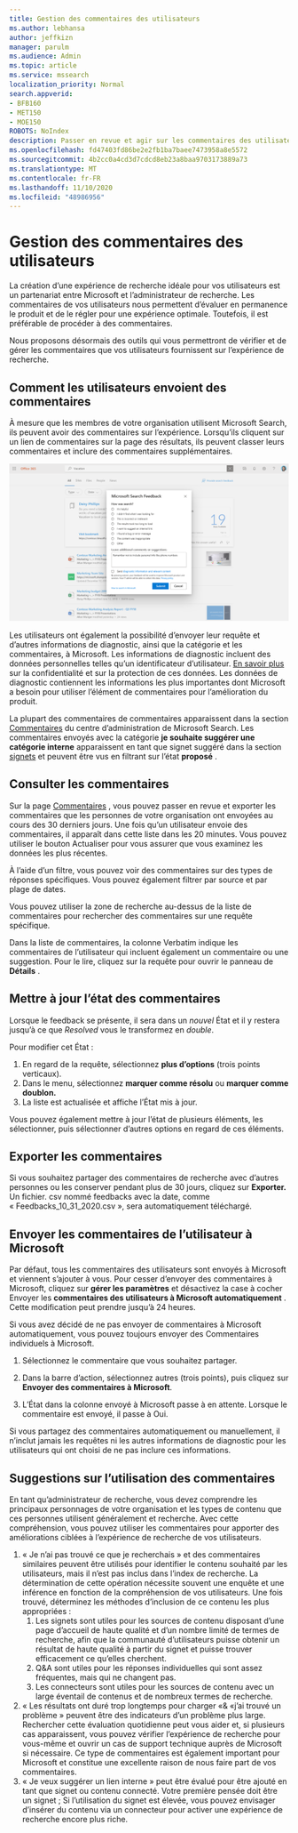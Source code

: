 ```yaml
---
title: Gestion des commentaires des utilisateurs
ms.author: lebhansa
author: jeffkizn
manager: parulm
ms.audience: Admin
ms.topic: article
ms.service: mssearch
localization_priority: Normal
search.appverid:
- BFB160
- MET150
- MOE150
ROBOTS: NoIndex
description: Passer en revue et agir sur les commentaires des utilisateurs dans Microsoft Search
ms.openlocfilehash: fd47403fd86be2e2fb1ba7baee7473958a8e5572
ms.sourcegitcommit: 4b2cc0a4cd3d7cdcd8eb23a8baa9703173889a73
ms.translationtype: MT
ms.contentlocale: fr-FR
ms.lasthandoff: 11/10/2020
ms.locfileid: "48986956"
---
```

# <a name="managing-user-feedback"></a>Gestion des commentaires des utilisateurs

La création d’une expérience de recherche idéale pour vos utilisateurs est un partenariat entre Microsoft et l’administrateur de recherche. Les commentaires de vos utilisateurs nous permettent d’évaluer en permanence le produit et de le régler pour une expérience optimale. Toutefois, il est préférable de procéder à des commentaires.

Nous proposons désormais des outils qui vous permettront de vérifier et de gérer les commentaires que vos utilisateurs fournissent sur l’expérience de recherche.

## <a name="how-users-submit-feedback"></a>Comment les utilisateurs envoient des commentaires

À mesure que les membres de votre organisation utilisent Microsoft Search, ils peuvent avoir des commentaires sur l’expérience. Lorsqu’ils cliquent sur un lien de commentaires sur la page des résultats, ils peuvent classer leurs commentaires et inclure des commentaires supplémentaires.

![Formulaire de commentaires global](media/feedback/feedback-global-dialog.png)

Les utilisateurs ont également la possibilité d’envoyer leur requête et d’autres informations de diagnostic, ainsi que la catégorie et les commentaires, à Microsoft. Les informations de diagnostic incluent des données personnelles telles qu’un identificateur d’utilisateur. [En savoir plus](https://privacy.microsoft.com/en-US/privacystatement) sur la confidentialité et sur la protection de ces données. Les données de diagnostic contiennent les informations les plus importantes dont Microsoft a besoin pour utiliser l’élément de commentaires pour l’amélioration du produit.

La plupart des commentaires de commentaires apparaissent dans la section [Commentaires](https://admin.microsoft.com/Adminportal/Home#/MicrosoftSearch/feedback) du centre d’administration de Microsoft Search. Les commentaires envoyés avec la catégorie **je souhaite suggérer une catégorie interne** apparaissent en tant que signet suggéré dans la section [signets](https://admin-ignite.microsoft.com/Adminportal/Home#/MicrosoftSearch/bookmarks) et peuvent être vus en filtrant sur l’état **proposé** .

## <a name="review-feedback"></a>Consulter les commentaires

Sur la page [Commentaires](https://admin.microsoft.com/Adminportal/Home#/MicrosoftSearch/feedback) , vous pouvez passer en revue et exporter les commentaires que les personnes de votre organisation ont envoyées au cours des 30 derniers jours. Une fois qu’un utilisateur envoie des commentaires, il apparaît dans cette liste dans les 20 minutes. Vous pouvez utiliser le bouton Actualiser pour vous assurer que vous examinez les données les plus récentes.

À l’aide d’un filtre, vous pouvez voir des commentaires sur des types de réponses spécifiques. Vous pouvez également filtrer par source et par plage de dates.

Vous pouvez utiliser la zone de recherche au-dessus de la liste de commentaires pour rechercher des commentaires sur une requête spécifique.

Dans la liste de commentaires, la colonne Verbatim indique les commentaires de l’utilisateur qui incluent également un commentaire ou une suggestion. Pour le lire, cliquez sur la requête pour ouvrir le panneau de **Détails** .

## <a name="update-feedback-state"></a>Mettre à jour l’état des commentaires

Lorsque le feedback se présente, il sera dans un *nouvel* État et il y restera jusqu’à ce que *Resolved* vous le transformez en *double*.

Pour modifier cet État :

1. En regard de la requête, sélectionnez **plus d’options** (trois points verticaux).
1. Dans le menu, sélectionnez **marquer comme résolu** ou **marquer comme doublon.**
1. La liste est actualisée et affiche l’État mis à jour.

Vous pouvez également mettre à jour l’état de plusieurs éléments, les sélectionner, puis sélectionner d’autres options en regard de ces éléments.

## <a name="export-feedback"></a>Exporter les commentaires

Si vous souhaitez partager des commentaires de recherche avec d’autres personnes ou les conserver pendant plus de 30 jours, cliquez sur **Exporter.** Un fichier. csv nommé feedbacks avec la date, comme « Feedbacks_10_31_2020.csv », sera automatiquement téléchargé.

## <a name="send-user-feedback-to-microsoft"></a>Envoyer les commentaires de l’utilisateur à Microsoft

Par défaut, tous les commentaires des utilisateurs sont envoyés à Microsoft et viennent s’ajouter à vous. Pour cesser d’envoyer des commentaires à Microsoft, cliquez sur **gérer les paramètres** et désactivez la case à cocher Envoyer les **commentaires des utilisateurs à Microsoft automatiquement** . Cette modification peut prendre jusqu’à 24 heures.

Si vous avez décidé de ne pas envoyer de commentaires à Microsoft automatiquement, vous pouvez toujours envoyer des Commentaires individuels à Microsoft.

1. Sélectionnez le commentaire que vous souhaitez partager.
1. Dans la barre d’action, sélectionnez autres (trois points), puis cliquez sur **Envoyer des commentaires à Microsoft**.

1. L’État dans la colonne envoyé à Microsoft passe à en attente. Lorsque le commentaire est envoyé, il passe à Oui.

Si vous partagez des commentaires automatiquement ou manuellement, il n’inclut jamais les requêtes ni les autres informations de diagnostic pour les utilisateurs qui ont choisi de ne pas inclure ces informations.

## <a name="suggestions-on-how-to-use-feedback"></a>Suggestions sur l’utilisation des commentaires

En tant qu’administrateur de recherche, vous devez comprendre les principaux personnages de votre organisation et les types de contenu que ces personnes utilisent généralement et recherche. Avec cette compréhension, vous pouvez utiliser les commentaires pour apporter des améliorations ciblées à l’expérience de recherche de vos utilisateurs.

1. « Je n’ai pas trouvé ce que je recherchais » et des commentaires similaires peuvent être utilisés pour identifier le contenu souhaité par les utilisateurs, mais il n’est pas inclus dans l’index de recherche. La détermination de cette opération nécessite souvent une enquête et une inférence en fonction de la compréhension de vos utilisateurs. Une fois trouvé, déterminez les méthodes d’inclusion de ce contenu les plus appropriées :
    1. Les signets sont utiles pour les sources de contenu disposant d’une page d’accueil de haute qualité et d’un nombre limité de termes de recherche, afin que la communauté d’utilisateurs puisse obtenir un résultat de haute qualité à partir du signet et puisse trouver efficacement ce qu’elles cherchent.
    1. Q&A sont utiles pour les réponses individuelles qui sont assez fréquentes, mais qui ne changent pas.
    1. Les connecteurs sont utiles pour les sources de contenu avec un large éventail de contenus et de nombreux termes de recherche.
1. « Les résultats ont duré trop longtemps pour charger «& «j’ai trouvé un problème » peuvent être des indicateurs d’un problème plus large. Rechercher cette évaluation quotidienne peut vous aider et, si plusieurs cas apparaissent, vous pouvez vérifier l’expérience de recherche pour vous-même et ouvrir un cas de support technique auprès de Microsoft si nécessaire. Ce type de commentaires est également important pour Microsoft et constitue une excellente raison de nous faire part de vos commentaires.
1. « Je veux suggérer un lien interne » peut être évalué pour être ajouté en tant que signet ou contenu connecté. Votre première pensée doit être un signet ; Si l’utilisation du signet est élevée, vous pouvez envisager d’insérer du contenu via un connecteur pour activer une expérience de recherche encore plus riche.
